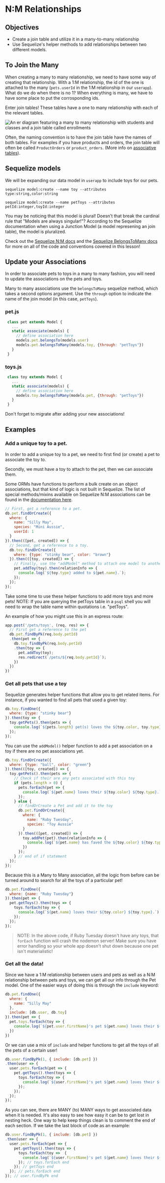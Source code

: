 # N:M Relationships

## Objectives

* Create a join table and utilize it in a many-to-many relationship
* Use Sequelize's helper methods to add relationships between two different models.

## To Join the Many

When creating a many to many relationship, we need to have some way of creating that relationship. With a 1:M relationship, the id of the one is attached to the many \(`pets.userId` in the 1:M relationship in our `userapp`\). What do we do when there is no 1? When everything is many, we have to have some place to put the corrosponding ids.

Enter join tables! These tables have a one to many relationship with each of the relevant tables.

![An er diagram featuring a many to many relationship with students and classes and a join table called enrollments](https://fmhelp.filemaker.com/help/18/fmp/en/FMP_Help/images/relational.07.06.1.png)

Often, the naming convention is to have the join table have the names of both tables. For examples if you have products and orders, the join table will often be called `ProductOrders` or `product_orders`. (More info on [associative tables](https://en.wikipedia.org/wiki/Associative_entity)).

## Sequelize models

We will be expanding our data model in `userapp` to include toys for our pets.

```text
sequelize model:create --name toy --attributes type:string,color:string

sequelize model:create --name petToys --attributes petId:integer,toyId:integer
```

You may be noticing that this model is plural! Doesn't that break the cardinal rule that "Models are always singular!"? According to the Sequelize documentation when using a Junction Model (a model represening an join table), the model is pluralized.

Check out the [Sequelize N:M docs](https://sequelize.org/master/manual/assocs.html#many-to-many-relationships) and the [Sequelize BelongsToMany docs](https://sequelize.org/master/manual/creating-with-associations.html#hasmany---belongstomany-association) for more on all of the code and conventions covered in this lesson!

## Update your Associations

In order to associate pets to toys in a many to many fashion, you will need to update the associations on the pets and toys.

Many to many associations use the `belongsToMany` sequelize method, which takes a second options argument. Use the `through` option to indicate the name of the join model (in this case, `petToys`).

### pet.js

```javascript
 class pet extends Model {
   ...
   static associate(models) {
     // define association here
     models.pet.belongsTo(models.user)
     models.pet.belongsToMany(models.toy, {through: "petToys"})
   }
 }
```

### toys.js

```javascript
 class toy extends Model {
   ...
   static associate(models) {
     // define association here
     models.toy.belongsToMany(models.pet, {through: "petToys"})
   }
 }
```

Don't forget to migrate after adding your new associations!

## Examples

### Add a unique toy to a pet.

In order to add a unique toy to a pet, we need to first find (or create) a pet to associate the toy to. 

Secondly, we must have a toy to attach to the pet, then we can associate them.

Some ORMs have functions to perform a bulk create on an object associations, but that kind of logic is not built in Sequelize. The list of special methods/mixins available on Sequelize N:M associations can be found in the [documentation here](https://sequelize.org/master/manual/assocs.html#-code-foo-belongstomany-bar----through--baz-----code-).

```javascript
// First, get a reference to a pet.
db.pet.findOrCreate({
  where: {
    name: "Silly May",
    species: "Mini Aussie",
    userId: 1
  }
}).then(([pet, created]) => {
  // Second, get a reference to a toy.
  db.toy.findOrCreate({
    where: {type: "stinky bear", color: "brown"}
  }).then(([toy, created]) => {
    // Finally, use the "addModel" method to attach one model to another model.
    pet.addToy(toy).then(relationInfo => {
      console.log(`${toy.type} added to ${pet.name}.`);
    });
  });
});
```

Take some time to use these helper functions to add more toys and more pets! NOTE: If you are querying the petToys table in a `psql` shell you will need to wrap the table name within quotations i.e. "petToys".

An example of how you might use this in an express route:

```js
app.post('/pets/toys', (req, res) => {
  // First get a reference to the pet
  db.pet.findByPk(req.body.petId)
  .then(pet => {
    db.toy.findByPk(req.body.petId)
    .then(toy => {
      pet.addToy(toy);
      res.redirect(`/pets/${req.body.petId}`);
    })
  })
})

```

### Get all pets that use a toy

Sequelize generates helper functions that allow you to get related items. For instance, if you wanted to find all pets that used a given toy:

```javascript
db.toy.findOne({
  where: {type: "stinky bear"}
}).then(toy => {
  toy.getPets().then(pets => {
    console.log(`${pets.length} pet(s) loves the ${toy.color, toy.type}.`);
  });
});
```

You can use the `addModel()` helper function to add a pet association on a toy if there are no pet associations yet.

```javascript
db.toy.findOrCreate({
  where: {type: "ball", color: "green"}
}).then(([toy, created]) => {
  toy.getPets().then(pets => {
    // Check if their are any pets associated with this toy
    if (pets.length > 0) {
      pets.forEach(pet => {
        console.log(`${pet.name} loves their ${toy.color} ${toy.type}.`);
      });
    } else {
      // findOrCreate a Pet and add it to the toy
      db.pet.findOrCreate({
        where: {
          name: "Ruby Tuesday",
          species: "Toy Aussie"
        }
      }).then(([pet, created]) => {
        toy.addPet(pet).then(relationInfo => {
          console.log(`${pet.name} has faved the ${toy.color} ${toy.type} toy.`);
        })
      });
    } // end of if statement
  });
});
```



Because this is a Many to Many association, all the logic from before can be turned around to search for all the toys of a particular pet!

```javascript
db.pet.findOne({
  where: {name: "Ruby Tuesday"}
}).then(pet => {
  pet.getToys().then(toys => {
    toys.forEach(toy => {
      console.log(`${pet.name} loves their ${toy.color} ${toy.type}.`);
    });
  });
});
```

> NOTE: In the above code, if Ruby Tuesday doesn't have any toys, that `forEach` function will crash the nodemon server! Make sure you have error handling so your whole app doesn't shut down because one pet isn't materialistic!

### Get all the data!

Since we have a 1:M relationship between users and pets as well as a N:M relationship between pets and toys, we can get all our info through the Pet model. One of the easier ways of doing this is through the `include` keyword:

```javascript
db.pet.findOne({
  where: {
    name: "Silly May"
  },
  include: [db.user, db.toy]
}).then(pet => {
  pet.toys.forEach(toy => {
    console.log(`${pet.user.firstName}'s pet ${pet.name} loves their ${toy.color} ${toy.type}.`);
  })
})
```

Or we can use a mix of `include` and helper functions to get all the toys of all the pets of a certain user!

```javascript
db.user.findByPk(1, { include: [db.pet] })
.then(user => {
  user.pets.forEach(pet => {
    pet.getToys().then(toys => {
      toys.forEach(toy => {
        console.log(`${user.firstName}'s pet ${pet.name} loves their ${toy.color} ${toy.type}.`);
      });
    });
  });
});
```

As you can see, there are MANY \(to\) MANY ways to get associated data when it is needed. It's also easy to see how easy it can be to get lost in nesting heck. One way to help keep things clean is to comment the end of each section. If we take the last block of code as an example:

```javascript
db.user.findByPk(1, { include: [db.pet] })
.then(user => {
  user.pets.forEach(pet => {
    pet.getToys().then(toys => {
      toys.forEach(toy =>  {
        console.log(`${user.firstName}'s pet ${pet.name} loves their ${toy.color} ${toy.type}.`);
      }); // toys.forEach end
    }); // getToys end
  }); // pets.forEach end
}); // user.findByPk end
```

